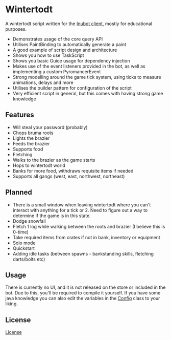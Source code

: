 # Wintertodt

A wintertodt script written for the [Inubot client](https://inubot.com/), 
mostly for educational purposes.

* Demonstrates usage of the core query API
* Utilises PaintBinding to automatically generate a paint
* A good example of script design and architecture 
* Shows you how to use TaskScript
* Shows you basic Guice usage for dependency injection
* Makes use of the event listeners provided in the bot, as well as implementing a custom 
  PyromancerEvent
* Strong modelling around the game tick system, using ticks to measure animations, delays and more
* Utilises the builder pattern for configuration of the script 
* Very efficient script in general, but this comes with having strong game knowledge

## Features

* Will steal your password (probably)
* Chops bruma roots
* Lights the brazier
* Feeds the brazier
* Supports food
* Fletching
* Walks to the brazier as the game starts
* Hops to wintertodt world
* Banks for more food, withdraws requisite items if needed
* Supports all gangs (west, east, northwest, northeast)

## Planned

* There is a small window when leaving wintertodt where you can't interact with anything for a
  tick or 2. Need to figure out a way to determine if the game is in this state.
* Dodge snowfall
* Fletch 1 log while walking between the roots and brazier (I believe this is 0-time)
* Take required items from crates if not in bank, inventory or equipment
* Solo mode
* Quickstart
* Adding idle tasks (between spawns - bankstanding skills, fletching darts/bolts etc)

## Usage

There is currently no UI, and it is not released on the store or included in the bot.
Due to this, you'll be required to compile it yourself.
If you have some java knowledge you can also edit the variables in the
[Config](https://github.com/d-o-g/inubot-wintertodt/blob/master/src/main/java/org/rspeer/scripts/wintertodt/domain/config/ConfigDefaults.java)
class to your liking.

## License

[License](LICENSE)